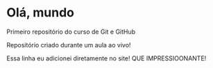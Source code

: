 # Olá, mundo
 Primeiro repositório do curso de Git e GitHub

Repositório criado durante um aula ao vivo!

Essa linha eu adicionei diretamente no site! QUE IMPRESSIOONANTE!
